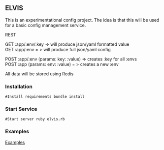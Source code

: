 ## ELVIS
This is an experimentational config project.  The idea is that this will
be used for a basic config management service.

REST

GET :app/:env/:key => will produce json/yaml formatted value<br />
GET :app/:env = > will produce full json/yaml config

POST :app/:env (params: key: :value) => creates :key for all :envs<br />
POST :app (params: env: :value) = > creates a new :env

All data will be stored using Redis

### Installation
`#Install requirements
bundle install`

### Start Service
`#Start server
ruby elvis.rb`

### Examples
[Examples](https://github.com/nateleavitt/elvis/blob/master/examples.md)
